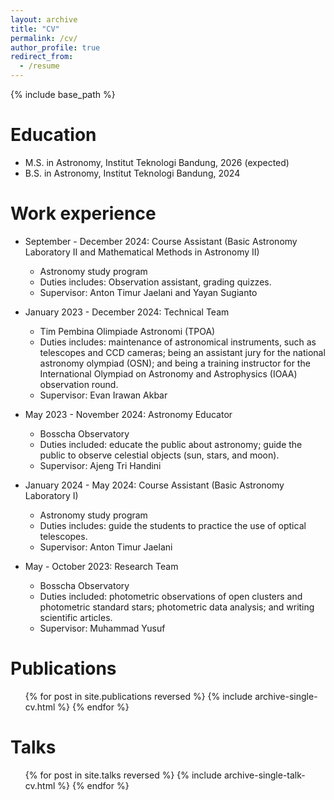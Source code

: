 ```yaml
---
layout: archive
title: "CV"
permalink: /cv/
author_profile: true
redirect_from:
  - /resume
---
```


{% include base_path %}

Education
======
* M.S. in Astronomy, Institut Teknologi Bandung, 2026 (expected)
* B.S. in Astronomy, Institut Teknologi Bandung, 2024

Work experience
======
* September - December 2024: Course Assistant (Basic Astronomy Laboratory II and Mathematical Methods in Astronomy II)
  * Astronomy study program
  * Duties includes: Observation assistant, grading quizzes.
  * Supervisor: Anton Timur Jaelani and Yayan Sugianto

* January 2023 - December 2024: Technical Team
  * Tim Pembina Olimpiade Astronomi (TPOA)
  * Duties includes: maintenance of astronomical instruments, such as telescopes and CCD cameras; being an assistant jury for the national astronomy olympiad (OSN); and being a training instructor for the International Olympiad on Astronomy and Astrophysics (IOAA) observation round.
  * Supervisor: Evan Irawan Akbar

* May 2023 - November 2024: Astronomy Educator
  * Bosscha Observatory
  * Duties included: educate the public about astronomy; guide the public to observe celestial objects (sun, stars, and moon).
  * Supervisor: Ajeng Tri Handini

* January 2024 - May 2024: Course Assistant (Basic Astronomy Laboratory I)
  * Astronomy study program
  * Duties includes: guide the students to practice the use of optical telescopes.
  * Supervisor: Anton Timur Jaelani

* May - October 2023: Research Team
  * Bosscha Observatory
  * Duties included: photometric observations of open clusters and photometric standard stars; photometric data analysis; and writing scientific articles.
  * Supervisor: Muhammad Yusuf

Publications
======
  <ul>{% for post in site.publications reversed %}
    {% include archive-single-cv.html %}
  {% endfor %}</ul>
  
Talks
======
  <ul>{% for post in site.talks reversed %}
    {% include archive-single-talk-cv.html  %}
  {% endfor %}</ul>
